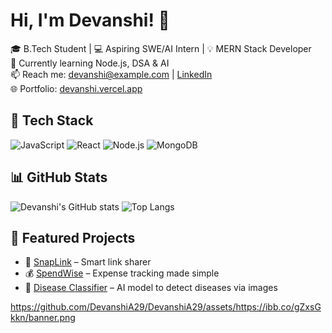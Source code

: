 # Hi, I'm Devanshi! 👋

🎓 B.Tech Student | 💻 Aspiring SWE/AI Intern | 💡 MERN Stack Developer  
🌱 Currently learning Node.js, DSA & AI  
📫 Reach me: [devanshi@example.com](mailto:devanshiawasthi29@gmail.com) | [LinkedIn](https://www.linkedin.com/in/devanshiawasthi29/)  
🌐 Portfolio: [devanshi.vercel.app](https://devanshi.vercel.app)

## 🚀 Tech Stack
![JavaScript](https://img.shields.io/badge/-JavaScript-yellow?logo=javascript&logoColor=black)
![React](https://img.shields.io/badge/-React-61DAFB?logo=react&logoColor=black)
![Node.js](https://img.shields.io/badge/-Node.js-339933?logo=node.js&logoColor=white)
![MongoDB](https://img.shields.io/badge/-MongoDB-47A248?logo=mongodb&logoColor=white)

## 📊 GitHub Stats
![Devanshi's GitHub stats](https://github-readme-stats.vercel.app/api?username=DevanshiA29&show_icons=true&theme=radical)
![Top Langs](https://github-readme-stats.vercel.app/api/top-langs/?username=DevanshiA29&layout=compact)

## 📂 Featured Projects
- 🔗 [SnapLink](https://github.com/DevanshiA29/SnapLink) – Smart link sharer
- 💰 [SpendWise](https://github.com/DevanshiA29/SpendWise) – Expense tracking made simple
- 🤖 [Disease Classifier](https://github.com/DevanshiA29/Disease-Classification) – AI model to detect diseases via images

https://github.com/DevanshiA29/DevanshiA29/assets/https://ibb.co/gZxsGkkn/banner.png
